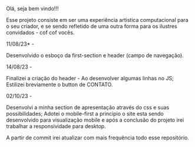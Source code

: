 Olá, seja bem vindo!!!

Esse projeto consiste em ser uma experiência artistica computacional para o seu criador, e se sendo refletido de uma outra forma para os ilustres convidados - cof cof vocês. 

11/08/23* - 

Desenvolvido o esboço da first-section e header (campo de navegação).

14/08/23 -

Finalizei a criação do header - Ao desenvolver algumas linhas no JS; Estilizei breviamente o button de CONTATO. 

02/10/23 - 

Desenvolvi a minha section de apresentação através do css e suas possibilidades; Adotei o mobile-first a principio o site esta sendo desenvolvido para visualização mobile e após a conclusão do projeto irei trabalhar a responsividade para desktop. 

A partir de commit irei atualizar com mais frequência todo esse repositório. 
